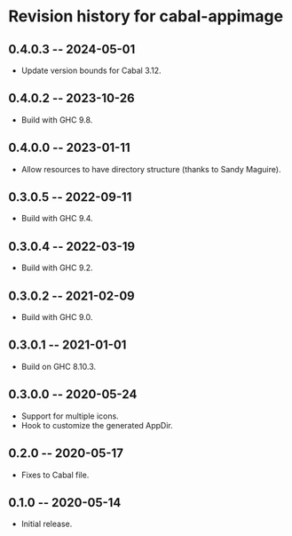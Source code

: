 # Revision history for cabal-appimage

## 0.4.0.3 -- 2024-05-01

* Update version bounds for Cabal 3.12.


## 0.4.0.2 -- 2023-10-26

* Build with GHC 9.8.


## 0.4.0.0 -- 2023-01-11

* Allow resources to have directory structure (thanks to Sandy Maguire).


## 0.3.0.5 -- 2022-09-11

* Build with GHC 9.4.


## 0.3.0.4 -- 2022-03-19

* Build with GHC 9.2.


## 0.3.0.2 -- 2021-02-09

* Build with GHC 9.0.


## 0.3.0.1 -- 2021-01-01

* Build on GHC 8.10.3.


## 0.3.0.0 -- 2020-05-24

* Support for multiple icons.
* Hook to customize the generated AppDir.


## 0.2.0 -- 2020-05-17

* Fixes to Cabal file.


## 0.1.0 -- 2020-05-14

* Initial release.
